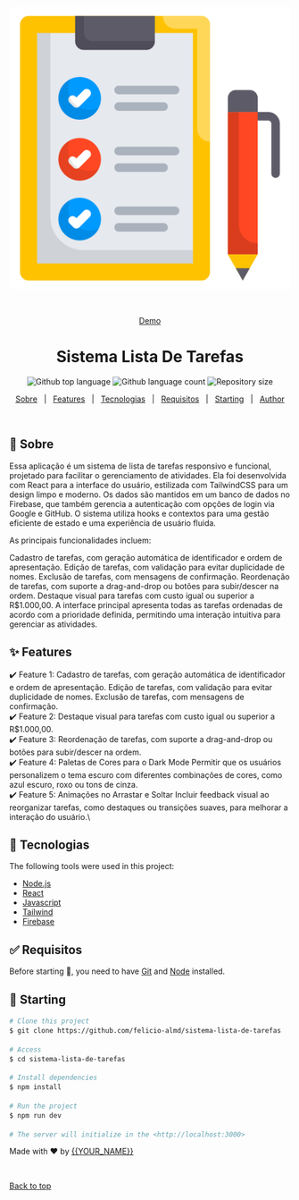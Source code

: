 <div align="center" id="top"> 
  <img src="./src/app/favicon.ico" alt="Sistema Lista De Tarefas" width={200}/>

  &#xa0;

  <a href="https://sistema-lista-de-tarefas-five.vercel.app/">Demo</a>
</div>

<h1 align="center">Sistema Lista De Tarefas</h1>

<p align="center">
  <img alt="Github top language" src="https://img.shields.io/github/languages/top/felicio-almd/sistema-lista-de-tarefas?color=56BEB8">

  <img alt="Github language count" src="https://img.shields.io/github/languages/count/felicio-almd/sistema-lista-de-tarefas?color=56BEB8">

  <img alt="Repository size" src="https://img.shields.io/github/repo-size/felicio-almd/sistema-lista-de-tarefas?color=56BEB8">
</p>


<p align="center">
  <a href="#dart-about">Sobre</a> &#xa0; | &#xa0; 
  <a href="#sparkles-features">Features</a> &#xa0; | &#xa0;
  <a href="#rocket-technologies">Tecnologias</a> &#xa0; | &#xa0;
  <a href="#white_check_mark-requirements">Requisitos</a> &#xa0; | &#xa0;
  <a href="#checkered_flag-starting">Starting</a> &#xa0; | &#xa0;
  <a href="https://github.com/felicio-almd" target="_blank">Author</a>
</p>

<br>

## :dart: Sobre ##

Essa aplicação é um sistema de lista de tarefas responsivo e funcional, projetado para facilitar o gerenciamento de atividades. Ela foi desenvolvida com React para a interface do usuário, estilizada com TailwindCSS para um design limpo e moderno. Os dados são mantidos em um banco de dados no Firebase, que também gerencia a autenticação com opções de login via Google e GitHub. O sistema utiliza hooks e contextos para uma gestão eficiente de estado e uma experiência de usuário fluida.

As principais funcionalidades incluem:

Cadastro de tarefas, com geração automática de identificador e ordem de apresentação.
Edição de tarefas, com validação para evitar duplicidade de nomes.
Exclusão de tarefas, com mensagens de confirmação.
Reordenação de tarefas, com suporte a drag-and-drop ou botões para subir/descer na ordem.
Destaque visual para tarefas com custo igual ou superior a R$1.000,00.
A interface principal apresenta todas as tarefas ordenadas de acordo com a prioridade definida, permitindo uma interação intuitiva para gerenciar as atividades.

## :sparkles: Features ##

:heavy_check_mark: Feature 1: Cadastro de tarefas, com geração automática de identificador e ordem de apresentação. Edição de tarefas, com validação para evitar duplicidade de nomes. Exclusão de tarefas, com mensagens de confirmação.\
:heavy_check_mark: Feature 2: Destaque visual para tarefas com custo igual ou superior a R$1.000,00.\
:heavy_check_mark: Feature 3: Reordenação de tarefas, com suporte a drag-and-drop ou botões para subir/descer na ordem. \
:heavy_check_mark: Feature 4: Paletas de Cores para o Dark Mode
Permitir que os usuários personalizem o tema escuro com diferentes combinações de cores, como azul escuro, roxo ou tons de cinza.\
:heavy_check_mark: Feature 5: Animações no Arrastar e Soltar
Incluir feedback visual ao reorganizar tarefas, como destaques ou transições suaves, para melhorar a interação do usuário.\

## :rocket: Tecnologias ##

The following tools were used in this project:

- [Node.js](https://nodejs.org/en/)
- [React](https://pt-br.reactjs.org/)
- [Javascript](https://www..org/)
- [Tailwind](https://developer.mozilla.org/pt-BR/docs/Web/JavaScript)
- [Firebase](https://firebase.google.com/)

## :white_check_mark: Requisitos ##

Before starting :checkered_flag:, you need to have [Git](https://git-scm.com) and [Node](https://nodejs.org/en/) installed.

## :checkered_flag: Starting ##

```bash
# Clone this project
$ git clone https://github.com/felicio-almd/sistema-lista-de-tarefas

# Access
$ cd sistema-lista-de-tarefas

# Install dependencies
$ npm install

# Run the project
$ npm run dev

# The server will initialize in the <http://localhost:3000>
```


Made with :heart: by <a href="https://github.com/felicio-almd" target="_blank">{{YOUR_NAME}}</a>

&#xa0;

<a href="#top">Back to top</a>
